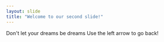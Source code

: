 ```yaml
---
layout: slide
title: "Welcome to our second slide!"
---
```

Don't let your dreams be dreams
Use the left arrow to go back!
